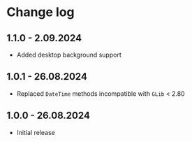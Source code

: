 # Change log

## 1.1.0 - 2.09.2024

- Added desktop background support

## 1.0.1 - 26.08.2024

- Replaced `DateTime` methods incompatible with `GLib` < 2.80

## 1.0.0 - 26.08.2024

- Initial release
